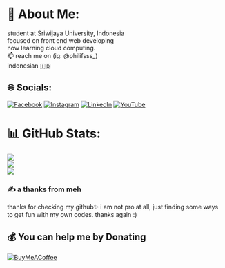 # 💫 About Me:
student at Sriwijaya University, Indonesia<br>focused on front end web developing<br>now learning cloud computing.<br>📫 reach me on (ig: @philifsss_)<br>indonesian 🇮🇩


## 🌐 Socials:
[![Facebook](https://img.shields.io/badge/Facebook-%231877F2.svg?logo=Facebook&logoColor=white)](https://facebook.com/https://www.facebook.com/philifs.bryan) [![Instagram](https://img.shields.io/badge/Instagram-%23E4405F.svg?logo=Instagram&logoColor=white)](https://instagram.com/https://www.instagram.com/philifsss_/) [![LinkedIn](https://img.shields.io/badge/LinkedIn-%230077B5.svg?logo=linkedin&logoColor=white)](https://linkedin.com/in/https://www.linkedin.com/in/philifs-bryan-sipahutar-1b1a10255/) [![YouTube](https://img.shields.io/badge/YouTube-%23FF0000.svg?logo=YouTube&logoColor=white)](https://youtube.com/c/https://www.youtube.com/channel/UCB0qhC3eQhzQZfVMRCN0LYw) 

# 📊 GitHub Stats:
![](https://github-readme-stats.vercel.app/api?username=sipilip&theme=synthwave&hide_border=false&include_all_commits=false&count_private=false)<br/>
![](https://github-readme-streak-stats.herokuapp.com/?user=sipilip&theme=synthwave&hide_border=false)<br/>
![](https://github-readme-stats.vercel.app/api/top-langs/?username=sipilip&theme=synthwave&hide_border=false&include_all_commits=false&count_private=false&layout=compact)

### ✍️ a thanks from meh
thanks for checking my github✨ 
i am not pro at all, just finding some ways to get fun with my own codes.
thanks again :)

  ## 💰 You can help me by Donating
  [![BuyMeACoffee](https://img.shields.io/badge/Buy%20Me%20a%20Coffee-ffdd00?style=for-the-badge&logo=buy-me-a-coffee&logoColor=black)](https://buymeacoffee.com/https://saweria.co/sipilip) 

  
<!-- Proudly created with GPRM ( https://gprm.itsvg.in ) -->


